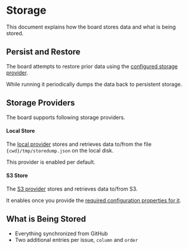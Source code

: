 # Storage

This document explains how the board stores data and what is being stored.


## Persist and Restore

The board attempts to restore prior data using the [configured storage provider](#storage-providers).

While running it periodically dumps the data back to persistent storage.


## Storage Providers

The board supports following storage providers.


#### Local Store

The [local provider](https://github.com/nikku/wuffle/blob/master/packages/app/lib/apps/dump-store/local/DumpStoreLocal.js) stores and retrieves data to/from the file `{cwd}/tmp/storedump.json` on the local disk.

This provider is enabled per default.


#### S3 Store

The [S3 provider](https://github.com/nikku/wuffle/blob/master/packages/app/lib/apps/dump-store/s3/DumpStoreS3.js) stores and retrieves data to/from S3.

It enables once you provide the [required configuration properties for it](https://github.com/nikku/wuffle/blob/master/docs/CONFIG.md#persistence).


## What is Being Stored

* Everything synchronized from GitHub
* Two additional entries per issue, `column` and `order`
